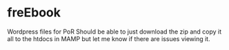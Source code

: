 # freEbook
Wordpress files for PoR
Should be able to just download the zip and copy it all to the htdocs in MAMP but let me know if there are issues viewing it.
